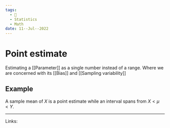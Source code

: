 ```yaml
---
tags:
  - 🌱
  - Statistics
  - Math
date: 11--Jul--2022
---
```


# Point estimate

Estimating a [[Parameter]] as a single number instead of a range. Where we are concerned with its [[Bias]] and [[Sampling variability]]

## Example

A sample mean of $X$ is a point estimate while an interval spans from $X<\mu<Y$.

---
Links: 
